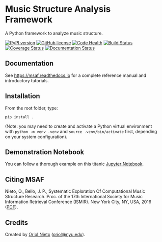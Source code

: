 # Music Structure Analysis Framework #

A Python framework to analyze music structure.

[![PyPI version](https://badge.fury.io/py/msaf.svg)](https://badge.fury.io/py/msaf)
[![GitHub license](https://img.shields.io/badge/license-MIT-blue.svg)](https://raw.githubusercontent.com/urinieto/msaf/master/LICENSE.md)
[![Code Health](https://landscape.io/github/urinieto/msaf/master/landscape.svg?style=flat)](https://landscape.io/github/urinieto/msaf/master)
[![Build Status](https://github.com/urinieto/msaf/actions/workflows/test.yaml/badge.svg)](https://github.com/urinieto/msaf/actions/workflows/test.yaml)
[![Coverage Status](https://coveralls.io/repos/github/urinieto/msaf/badge.svg?branch=master)](https://coveralls.io/github/urinieto/msaf?branch=master)
[![Documentation Status](https://readthedocs.org/projects/msaf/badge/?version=latest)](https://msaf.readthedocs.io/en/latest/?badge=latest)

## Documentation ##

See https://msaf.readthedocs.io for a complete reference manual and introductory tutorials.

## Installation ##

From the root folder, type:
    
    pip install .

(Note: you may need to create and activate a Python virtual environment with `python -m venv .venv` and `source .venv/bin/activate` first, depending on your system configuration).

## Demonstration Notebook ##

You can follow a thorough example on this titanic [Jupyter Notebook](https://github.com/urinieto/msaf/blob/master/examples/Run%20MSAF.ipynb).

## Citing MSAF ##

Nieto, O., Bello, J. P., Systematic Exploration Of Computational Music Structure Research. Proc. of the 17th International Society for Music Information Retrieval Conference (ISMIR). New York City, NY, USA, 2016 ([PDF](https://ccrma.stanford.edu/~urinieto/MARL/publications/ISMIR2016-NietoBello.pdf)).

## Credits ##

Created by [Oriol Nieto](http://marl.smusic.nyu.edu/nieto/) (<oriol@nyu.edu>).
